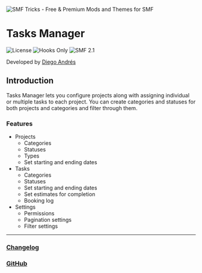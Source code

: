 ![SMF Tricks - Free & Premium Mods and Themes for SMF](https://smftricks.com/logos/logo.png)

# Tasks Manager
![License](https://img.shields.io/badge/License-MIT-248049) ![Hooks Only](https://img.shields.io/badge/Hooks%20Only-Yes-6041a3) ![SMF 2.1](https://img.shields.io/badge/SMF-2.1-3f73a0)

Developed by [Diego Andrés](https://github.com/DiegoAndresCortes)

## Introduction
Tasks Manager lets you configure projects along with assigning individual or multiple tasks to each project. You can create categories and statuses for both projects and categories and filter through them.

### Features
- Projects
	- Categories
	- Statuses
	- Types
	- Set starting and ending dates
- Tasks
	- Categories
	- Statuses
	- Set starting and ending dates
	- Set estimates for completion
	- Booking log
- Settings
	- Permissions
	- Pagination settings
	- Filter settings
---
### [Changelog](https://github.com/SMFTricks/Tasks-Manager/blob/main/CHANGELOG.md)
### [GitHub](https://github.com/SMFTricks/Tasks-Manager)